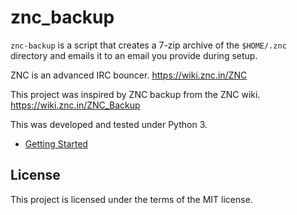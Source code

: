 znc_backup
==========

`znc-backup` is a script that creates a 7-zip archive of the `$HOME/.znc`
directory and emails it to an email you provide during setup.

ZNC is an advanced IRC bouncer. https://wiki.znc.in/ZNC

This project was inspired by ZNC backup from the ZNC wiki. https://wiki.znc.in/ZNC_Backup

This was developed and tested under Python 3.

* [Getting Started](https://man.sr.ht/~mjorgensen/znc_backup/getting-started.md)

License
-------

This project is licensed under the terms of the MIT license.
